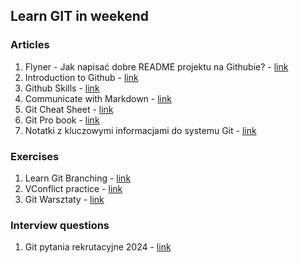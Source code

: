 ## Learn GIT in weekend

### Articles
1. Flyner - Jak napisać dobre README projektu na Githubie? - [link](https://www.flynerd.pl/2018/06/jak-napisac-dobre-readme-projektu-na-githubie.html)
2. Introduction to Github - [link](https://github.com/skills/introduction-to-github)
3. Github Skills - [link](https://github.com/skills/)
4. Communicate with Markdown - [link](https://github.com/skills/communicate-using-markdown)
5. Git Cheat Sheet - [link](https://education.github.com/git-cheat-sheet-education.pdf)
6. Git Pro book - [link](https://git-scm.com/book/pl/v2) 
7. Notatki z kluczowymi informacjami do systemu Git - [link](https://github.com/bogdanpolak/nauka-gita)

### Exercises
1. Learn Git Branching - [link](https://learngitbranching.js.org/)
2. VConflict practice - [link](https://github.com/githubtraining/conflict-practice)
3. Git Warsztaty - [link](https://www.gitwarsztaty.pl/cwiczenia)

### Interview questions
1. Git pytania rekrutacyjne 2024 - [link](https://mockit.pl/blog/pytania-rekrutacyjne-git)
